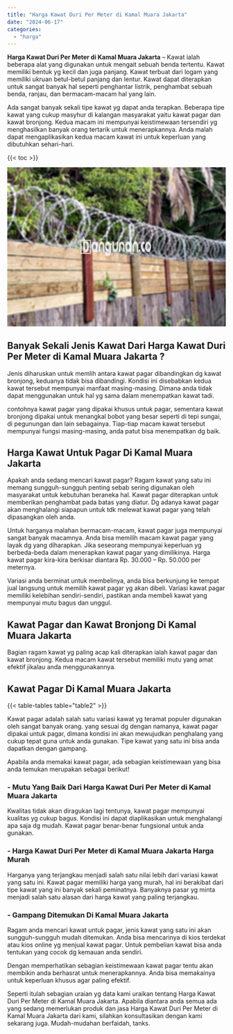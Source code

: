 ```yaml
---
title: "Harga Kawat Duri Per Meter di Kamal Muara Jakarta"
date: "2024-06-17"
categories: 
  - "harga"
---
```


**Harga Kawat Duri Per Meter di Kamal Muara Jakarta** – Kawat ialah beberapa alat yang digunakan untuk mengait sebuah benda tertentu. Kawat memiliki bentuk yg kecil dan juga panjang. Kawat terbuat dari logam yang memiliki ukruan betul-betul panjang dan lentur. Kawat dapat diterapkan untuk sangat banyak hal seperti penghantar listrik, penghambat sebuah benda, ranjau, dan bermacam-macam hal yang lain.

Ada sangat banyak sekali tipe kawat yg dapat anda terapkan. Beberapa tipe kawat yang cukup masyhur di kalangan masyarakat yaitu kawat pagar dan kawat bronjong. Kedua macam ini mempunyai keistimewaan tersendiri yg menghasilkan banyak orang tertarik untuk menerapkannya. Anda malah dapat mengaplikasikan kedua macam kawat ini untuk keperluan yang dibutuhkan sehari-hari.

{{< toc >}}

![Harga Kawat Duri Per Meter di Kamal Muara Jakarta](/images/jual-kawat-murah12.png)

## Banyak Sekali Jenis Kawat Dari Harga Kawat Duri Per Meter di Kamal Muara Jakarta ?

Jenis diharuskan untuk memlih antara kawat pagar dibandingkan dg kawat bronjong, keduanya tidak bisa dibandingi. Kondisi ini disebabkan kedua kawat tersebut mempunyai manfaat masing-masing. Dimana anda tidak dapat menggunakan untuk hal yg sama dalam menempatkan kawat tadi.

contohnya kawat pagar yang dipakai khusus untuk pagar, sementara kawat bronjong dipakai untuk menangkal bobot yang besar seperti di tepi sungai, di pegunungan dan lain sebagainya. Tiap-tiap macam kawat tersebut mempunyai fungsi masing-masing, anda patut bisa menempatkan dg baik.

## Harga Kawat Untuk Pagar Di Kamal Muara Jakarta

Apakah anda sedang mencari kawat pagar? Ragam kawat yang satu ini memang sungguh-sungguh penting sebab sering digunakan oleh masyarakat untuk kebutuhan beraneka hal. Kawat pagar diterapkan untuk memberikan penghambat pada batas yang diatur. Dg adanya kawat pagar akan menghalangi siapapun untuk tdk melewat kawat pagar yang telah dipasangkan oleh anda.

Untuk harganya malahan bermacam-macam, kawat pagar juga mempunyai sangat banyak macamnya. Anda bisa memilih macam kawat pagar yang layak dg yang diharapkan. Jika seseorang mempunyai keperluan yg berbeda-beda dalam menerapkan kawat pagar yang dimilikinya. Harga kawat pagar kira-kira berkisar diantara Rp. 30.000 – Rp. 50.000 per meternya.

Variasi anda berminat untuk membelinya, anda bisa berkunjung ke tempat jual langsung untuk memilih kawat pagar yg akan dibeli. Variasi kawat pagar memiliki kelebihan sendiri-sendiri, pastikan anda membeli kawat yang mempunyai mutu bagus dan unggul.

## Kawat Pagar dan Kawat Bronjong Di Kamal Muara Jakarta

Bagian ragam kawat yg paling acap kali diterapkan ialah kawat pagar dan kawat bronjong. Kedua macam kawat tersebut memiliki mutu yang amat efektif jikalau anda menggunakannya.

## Kawat Pagar Di Kamal Muara Jakarta

{{< table-tables table="table2" >}}

Kawat pagar adalah salah satu variasi kawat yg teramat populer digunakan oleh sangat banyak orang. yang sesuai dg dengan namanya, kawat pagar dipakai untuk pagar, dimana kondisi ini akan mewujudkan penghalang yang cukup tepat guna untuk anda gunakan. Tipe kawat yang satu ini bisa anda dapatkan dengan gampang.

Apabila anda memakai kawat pagar, ada sebagian keistimewaan yang bisa anda temukan merupakan sebagai berikut!

### \- Mutu Yang Baik Dari Harga Kawat Duri Per Meter di Kamal Muara Jakarta

Kwalitas tidak akan diragukan lagi tentunya, kawat pagar mempunyai kualitas yg cukup bagus. Kondisi ini dapat diaplikasikan untuk menghalangi apa saja dg mudah. Kawat pagar benar-benar fungsional untuk anda gunakan.

### \- Harga Kawat Duri Per Meter di Kamal Muara Jakarta Harga Murah

Harganya yang terjangkau menjadi salah satu nilai lebih dari variasi kawat yang satu ini. Kawat pagar memiliki harga yang murah, hal ini berakibat dari tipe kawat yang ini banyak sekali peminatnya. Banyaknya pasar yg minta menjadi salah satu alasan dari harga kawat yang paling terjangkau.

### \- Gampang Ditemukan Di Kamal Muara Jakarta

Ragam anda mencari kawat untuk pagar, jenis kawat yang satu ini akan sungguh-sungguh mudah ditemukan. Anda bisa mencarinya di kios terdekat atau kios online yg menjual kawat pagar. Untuk pembelian kawat bisa anda tentukan yang cocok dg kemauan anda sendiri.

Dengan memperhatikan sebagian keistimewaan kawat pagar tentu akan membikin anda berhasrat untuk menerapkannya. Anda bisa memakainya untuk keperluan khusus agar paling efektif.

Seperti itulah sebagian uraian yg data kami uraikan tentang Harga Kawat Duri Per Meter di Kamal Muara Jakarta. Apabila diantara anda semua ada yang sedang memerlukan produk dan jasa Harga Kawat Duri Per Meter di Kamal Muara Jakarta dari kami, silahkan konsultasikan dengan kami sekarang juga. Mudah-mudahan berfaidah, tanks.
